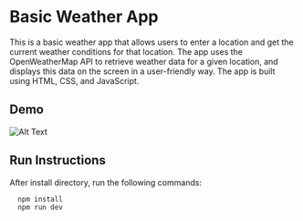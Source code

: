 
# Basic Weather App

This is a basic weather app that allows users to enter a location and get the current weather conditions for that location. The app uses the OpenWeatherMap API to retrieve weather data for a given location, and displays this data on the screen in a user-friendly way. The app is built using HTML, CSS, and JavaScript.

## Demo


![Alt Text](https://i.gyazo.com/6bd6d8bf6429bec22faf1e425e679c85.gif)

## Run Instructions

After install directory, run the following commands:

```bash
  npm install
  npm run dev
```
    

